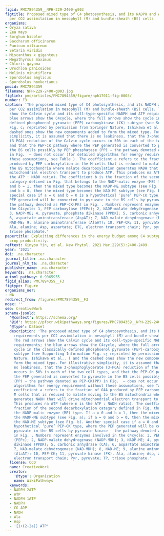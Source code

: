 ```yaml
---
figid: PMC7894359__NPH-229-2400-g003
figtitle: Proposed mixed type of C4 photosynthesis, and its NADPH and ATP requirements
  per CO2 assimilation in mesophyll (M) and bundle‐sheath (BS) cells
organisms:
- Oryza sativa
- Zea mays
- Sorghum bicolor
- Saccharum officinarum
- Panicum miliaceum
- Setaria viridis
- Miscanthus x giganteus
- Megathyrsus maximus
- Chloris gayana
- Urochloa panicoides
- Melinis minutiflora
- Sporobolus anglicus
- Sporobolus hookerianus
pmcid: PMC7894359
filename: NPH-229-2400-g003.jpg
figlink: pmc/articles/PMC7894359/figure/nph17011-fig-0003/
number: F3
caption: 'The proposed mixed type of C4 photosynthesis, and its NADPH and ATP requirements
  per CO2 assimilation in mesophyll (M) and bundle‐sheath (BS) cells. The red arrows
  show the Calvin cycle and its cell‐type‐specific NADPH and ATP requirements; the
  blue arrows show the C4cycle, where the full arrows show the cycle in the classically
  defined phosphoenol pyruvate (PEP)‐carboxykinase (CK) subtype (see Supporting Information
  Fig. c; reprinted by permission from Springer Nature, Ishikawa et al., ) and the
  dashed ones show the new components added to form the mixed type. For illustrative
  simplicity, it is assumed that there is no leakiness, that the 3‐phosphoglycerate
  (3‐PGA) reduction of the Calvin cycle occurs in 50% in each of the two cell types,
  and that the PEP‐CK pathway where the PEP generated is converted to pyruvate in
  the BS cells possibly by PEP phosphatase (PP) – the pathway denoted as PEP‐CK(PP)
  in Fig.  – does not occur (for detailed algorithms for energy requirement without
  these assumptions, see Table ). The coefficient a refers to the fraction of OAA
  produced by PEP carboxylation in the M cells that is reduced to malate moving to
  the BS mitochondria where malate decarboxylation generates NADH that will drive
  mitochondrial electron transport to produce ATP. This produces na ATP (where n is
  the ATP : NADH ratio). The coefficient b is the fraction of the second decarboxylation
  category defined in Fig. that belongs to the NADP‐malic enzyme (ME) type. If a = 0
  and b = 1, then the mixed type becomes the NADP‐ME subtype (see Fig. a); if a = 0
  and b = 0, then the mixed type becomes the NAD‐ME subtype (see Fig. b). Another
  special case if a = 0 and b = 0 is a hypothetical ‘pure’ PEP‐CK type, where the
  PEP generated will be converted to pyruvate in the BS cells by pyruvate kinase –
  the pathway denoted as PEP‐CK(PK) in Fig. . Numbers represent enzymes involved in
  the C4cycle: 1, PEP carboxylase (PEPc); 2, NADP‐malate dehydrogenase (NADP‐MDH);
  3, NADP‐ME; 4, pyruvate, phosphate dikinase (PPDK); 5, carbonic anhydrase (CA);
  6, aspartate aminotransferase (AspAT); 7, NAD‐malate dehydrogenase (NAD‐MDH); 8,
  NAD‐ME; 9, alanine aminotransferase (AlaAT); 10, PEP‐CK; 11, pyruvate kinase (PK).
  Ala, alanine; Asp, aspartate; ETC, electron transport chain; Pyr, pyruvate; TP,
  triose phosphate.'
papertitle: Exploiting differences in the energy budget among C4 subtypes to improve
  crop productivity.
reftext: Xinyou Yin, et al. New Phytol. 2021 Mar;229(5):2400-2409.
year: '2021'
doi: .na.character
journal_title: .na.character
journal_nlm_ta: .na.character
publisher_name: .na.character
keywords: .na.character
automl_pathway: 0.9065955
figid_alias: PMC7894359__F3
figtype: Figure
organisms_ner:
- NA
redirect_from: /figures/PMC7894359__F3
ndex: ''
seo: CreativeWork
schema-jsonld:
  '@context': https://schema.org/
  '@id': https://pfocr.wikipathways.org/figures/PMC7894359__NPH-229-2400-g003.html
  '@type': Dataset
  description: 'The proposed mixed type of C4 photosynthesis, and its NADPH and ATP
    requirements per CO2 assimilation in mesophyll (M) and bundle‐sheath (BS) cells.
    The red arrows show the Calvin cycle and its cell‐type‐specific NADPH and ATP
    requirements; the blue arrows show the C4cycle, where the full arrows show the
    cycle in the classically defined phosphoenol pyruvate (PEP)‐carboxykinase (CK)
    subtype (see Supporting Information Fig. c; reprinted by permission from Springer
    Nature, Ishikawa et al., ) and the dashed ones show the new components added to
    form the mixed type. For illustrative simplicity, it is assumed that there is
    no leakiness, that the 3‐phosphoglycerate (3‐PGA) reduction of the Calvin cycle
    occurs in 50% in each of the two cell types, and that the PEP‐CK pathway where
    the PEP generated is converted to pyruvate in the BS cells possibly by PEP phosphatase
    (PP) – the pathway denoted as PEP‐CK(PP) in Fig.  – does not occur (for detailed
    algorithms for energy requirement without these assumptions, see Table ). The
    coefficient a refers to the fraction of OAA produced by PEP carboxylation in the
    M cells that is reduced to malate moving to the BS mitochondria where malate decarboxylation
    generates NADH that will drive mitochondrial electron transport to produce ATP.
    This produces na ATP (where n is the ATP : NADH ratio). The coefficient b is the
    fraction of the second decarboxylation category defined in Fig. that belongs to
    the NADP‐malic enzyme (ME) type. If a = 0 and b = 1, then the mixed type becomes
    the NADP‐ME subtype (see Fig. a); if a = 0 and b = 0, then the mixed type becomes
    the NAD‐ME subtype (see Fig. b). Another special case if a = 0 and b = 0 is a
    hypothetical ‘pure’ PEP‐CK type, where the PEP generated will be converted to
    pyruvate in the BS cells by pyruvate kinase – the pathway denoted as PEP‐CK(PK)
    in Fig. . Numbers represent enzymes involved in the C4cycle: 1, PEP carboxylase
    (PEPc); 2, NADP‐malate dehydrogenase (NADP‐MDH); 3, NADP‐ME; 4, pyruvate, phosphate
    dikinase (PPDK); 5, carbonic anhydrase (CA); 6, aspartate aminotransferase (AspAT);
    7, NAD‐malate dehydrogenase (NAD‐MDH); 8, NAD‐ME; 9, alanine aminotransferase
    (AlaAT); 10, PEP‐CK; 11, pyruvate kinase (PK). Ala, alanine; Asp, aspartate; ETC,
    electron transport chain; Pyr, pyruvate; TP, triose phosphate.'
  license: CC0
  name: CreativeWork
  creator:
    '@type': Organization
    name: WikiPathways
  keywords:
  - NADPH 2ATP
  - ATP
  - NADPH 1ATP
  - NADPH
  - CO ADP
  - NADH
  - Ala
  - Asp
  - '[1+(2-2a)] ATP'
---
```

